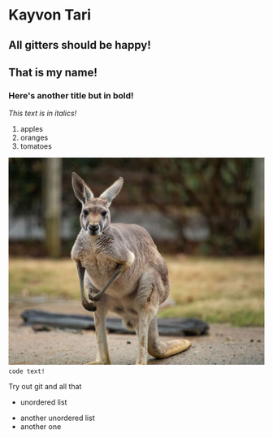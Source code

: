 # Kayvon Tari
## All gitters should be **happy!**
## That is my name!
### **Here's another title but in bold!**
_This text is in italics!_
1. apples
2. oranges
3. tomatoes

![kangaroo](standing-kangaroo.jpg)
`code text!`

Try out git and all that
* unordered list
- another unordered list
- another one
